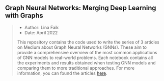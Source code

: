 ## Graph Neural Networks: Merging Deep Learning with Graphs
> - Author: Lina Faik
> - Date: April 2022 
>
> This repository contains the code used to write the series of 3 articles on Medium about Graph Neural Networks (GNNs). These aim to provide a comprehensive overview of the most common applications of GNN models to real-world problems. 
> Each notebook contains all the experiments and results obtained when testing GNN models and comparing them to more traditional approaches.
> For more information, you can found the articles [here](https://linafaik.medium.com/).
